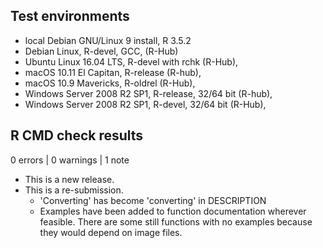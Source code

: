 ## Test environments
* local Debian GNU/Linux 9 install, R 3.5.2
* Debian Linux, R-devel, GCC, (R-Hub)
* Ubuntu Linux 16.04 LTS, R-devel with rchk (R-Hub),
* macOS 10.11 El Capitan, R-release (R-hub),
* macOS 10.9 Mavericks, R-oldrel (R-Hub),
* Windows Server 2008 R2 SP1, R-release, 32/64 bit (R-hub),
* Windows Server 2008 R2 SP1, R-devel, 32/64 bit (R-Hub),

## R CMD check results

0 errors | 0 warnings | 1 note

* This is a new release.
* This is a re-submission. 
  - 'Converting' has become 'converting' in DESCRIPTION
  - Examples have been added to function documentation wherever feasible. There
    are some still functions with no examples because they would depend on image
    files.
